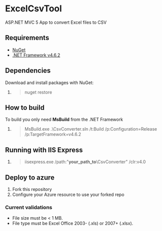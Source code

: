 # ExcelCsvTool
ASP.NET MVC 5 App to convert Excel files to CSV

## Requirements
* [NuGet](https://www.nuget.org/)
* [.NET Framework v4.6.2](https://www.microsoft.com/en-us/download/details.aspx?id=53345)

## Dependencies
Download and install packages with NuGet: 

1. > nuget restore

## How to build
To build you only need **MsBuild** from the .NET Framework

1. > MsBuild.exe .\CsvConverter.sln /t:Build /p:Configuration=Release /p:TargetFramework=v4.6.2

## Running with IIS Express
1. > iisexpress.exe /path:"**your_path_to**\CsvConverter" /clr:v4.0

## Deploy to azure
1. Fork this repository
2. Configure your Azure resource to use your forked repo

### Current validations
* File size must be < 1 MB. 
* File type must be Excel Office 2003- (.xls) or 2007+ (.xlsx).

